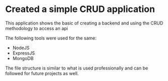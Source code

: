 <h1>Created a simple CRUD application</h1>
<p>This application shows the basic of creating a backend and using the CRUD methodology to access an api</p>
<p>The following tools were used for the same:
<ul>
  <li>NodeJS</li>
  <li>ExpressJS</li>
  <li>MongoDB</li>
</ul>
</p>
<p>The file structure is similar to what is used professionally and can be followed for future projects as well.</p>
